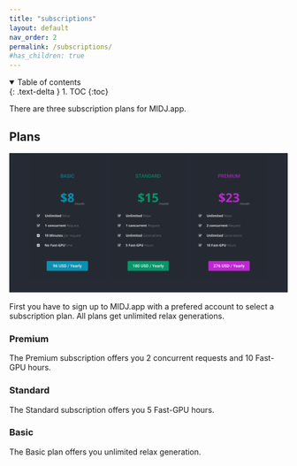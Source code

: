 ```yaml
---
title: "subscriptions"
layout: default
nav_order: 2
permalink: /subscriptions/
#has_children: true
---
```

<details open markdown="block">
  <summary>
    Table of contents
  </summary>
  {: .text-delta }
1. TOC
{:toc}
</details>


There are three subscription plans for MIDJ.app.
## Plans
![subscriptions](/../_images/Subcription-Plans.png "Subscription Plans")

First you have to sign up to MIDJ.app with a prefered account to select a subscription plan.
All plans get unlimited relax generations. 

### Premium
The Premium subscription offers you 2 concurrent requests and 10 Fast-GPU hours.

### Standard
The Standard subscription offers you 5 Fast-GPU hours.

### Basic
The Basic plan offers you unlimited relax generation.


